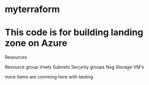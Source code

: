 # myterraform
# This code is for building landing zone on Azure 

Resources 

Resource group
Vnets
Subnets
Security groups
Nsg
Storage
VM's


more items are comming here with testing 
